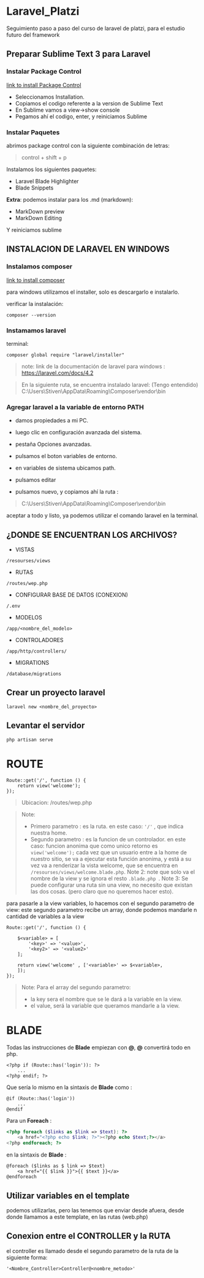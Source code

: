 # Laravel_Platzi
Seguimiento paso a paso del curso de laravel de platzi, para el estudio futuro del framework

## Preparar Sublime Text 3 para Laravel
### Instalar Package Control

[link to install Package Control](https://packagecontrol.io/)

* Seleccionamos Installation.
* Copiamos el codigo referente a la version de Sublime Text
* En Sublime vamos a view->show console 
* Pegamos ahí el codigo, enter, y reiniciamos Sublime

### Instalar Paquetes
abrimos package control con la siguiente combinación de letras:
> control + shift + p

Instalamos los siguientes paquetes:

* Laravel Blade Highlighter
* Blade Snippets

**Extra**: podemos instalar para los .md (markdown): 

* MarkDown preview
* MarkDown Editing

Y reiniciamos sublime

## INSTALACION DE LARAVEL EN WINDOWS
### Instalamos composer

[link to install composer](https://getcomposer.org/doc/00-intro.md)

para windows utilizamos el installer, solo es descargarlo e instalarlo.

verificar la instalación:

```
composer --version
```

### Instamamos laravel

terminal:
```
composer global require "laravel/installer"
```
> note: link de la documentación de laravel para windows : https://laravel.com/docs/4.2

> En la siguiente ruta, se encuentra instalado laravel: (Tengo entendido) C:\Users\Stiven\AppData\Roaming\Composer\vendor\bin

### Agregar laravel a la variable de entorno PATH
- damos propiedades a mi PC.

- luego clic en configuración avanzada del sistema.

- pestaña Opciones avanzadas.

- pulsamos el boton variables de entorno.

- en variables de sistema ubicamos path.

- pulsamos editar

- pulsamos nuevo, y copiamos ahí la ruta :

>C:\Users\Stiven\AppData\Roaming\Composer\vendor\bin

aceptar a todo y listo, ya podemos utilizar el comando laravel en la terminal.

## ¿DONDE SE ENCUENTRAN LOS ARCHIVOS?

- VISTAS
```
/resourses/views
```
- RUTAS
```
/routes/wep.php
```
- CONFIGURAR BASE DE DATOS (CONEXION)
```
/.env
```
- MODELOS
```
/app/<nombre_del_modelo>
```
- CONTROLADORES
```
/app/http/controllers/
```
- MIGRATIONS
```
/database/migrations
```


## Crear un proyecto laravel

```
laravel new <nombre_del_proyecto>
```
## Levantar el servidor

```
php artisan serve
```

# ROUTE
```
Route::get('/', function () {
    return view('welcome');
});
```
> Ubicacion: /routes/wep.php


> Note: 
> - Primero parametro : es la ruta. en este caso: ``` '/' ``` , que indica nuestra home. 
> -  Segundo parametro : es la funcion de un controlador. en este caso: funcion anonima que como unico retorno es ``` view('welcome'); ``` cada vez que un usuario entre a la home de nuestro sitio, se va a ejecutar esta función anonima, y está a su vez va a renderizar la vista welcome, que se encuentra en ``` /resourses/views/welcome.blade.php ```. 
> Note 2:
> note que solo va el nombre de la view y se ignora el resto ```.blade.php ```.
> Note 3:
> Se puede configurar una ruta sin una view, no necesito que existan las dos cosas. (pero claro que no queremos hacer esto).

para pasarle a la view variables, lo hacemos con el segundo parametro de view: este segundo parametro recibe un array, donde podemos mandarle n cantidad de variables a la view
```
Route::get('/', function () {

	$<variable> = [
		'<key>' => '<value>',
		'<key2>' => '<value2>'
	];

    return view('welcome' , ['<variable>' => $<variable>,
    ]);
});
```
> Note: Para el array del segundo parametro:
> - la key sera el nombre que se le dará a la variable en la view.
> - el value, será la variable que queramos mandarle a la view.


# BLADE

Todas las instrucciones de **Blade** empiezan con **@**, 
**@** convertirá todo en php.

```
<?php if (Route::has('login')): ?>
	...
<?php endif; ?>
```
Que sería lo mismo en la sintaxis de **Blade** como :

```
@if (Route::has('login'))
	...
@endif
```

Para un **Foreach** :
```php
<?php foreach ($links as $link => $text): ?>
	<a href="<?php echo $link; ?>"><?php echo $text;?></a>
<?php endforeach; ?>
```
en la sintaxis de **Blade** :
```
@foreach ($links as $ link => $text)
	<a href="{{ $link }}">{{ $text }}</a>
@endforeach
```
## Utilizar variables en el template
podemos utilizarlas, pero las tenemos que enviar desde afuera, desde donde llamamos a este template, en las rutas (web.php)

## Conexion entre el CONTROLLER y la RUTA

el controller es llamado desde el segundo parametro de la ruta de la siguiente forma:

```
'<Nombre_Controller>Controller@<nombre_metodo>'
```

